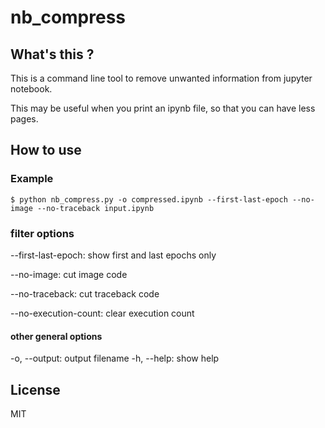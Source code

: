 # nb_compress

## What's this ?

This is a command line tool to remove unwanted information from jupyter notebook.

This may be useful when you print an ipynb file, so that you can have less pages.

## How to use

### Example

```
$ python nb_compress.py -o compressed.ipynb --first-last-epoch --no-image --no-traceback input.ipynb
```

### filter options

--first-last-epoch: show first and last epochs only

--no-image: cut image code

--no-traceback: cut traceback code

--no-execution-count: clear execution count

#### other general options

-o, --output: output filename
-h, --help: show help

## License

MIT